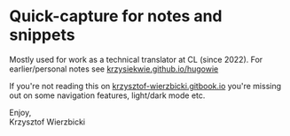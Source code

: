 # Quick-capture for notes and snippets

Mostly used for work as a technical translator at CL (since 2022). For earlier/personal notes see [krzysiekwie.github.io/hugowie](https://krzysiekwie.github.io/hugowie)

If you're not reading this on [krzysztof-wierzbicki.gitbook.io](https://krzysztof-wierzbicki.gitbook.io/main/general/readme) you're missing out on some navigation features, light/dark mode etc.

Enjoy,  
Krzysztof Wierzbicki


